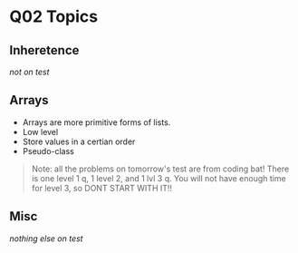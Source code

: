 # Q02 Topics

## Inheretence
*not on test*

## **Arrays**
- Arrays are more primitive forms of lists.
- Low level
- Store values in a certian order
- Pseudo-class

> Note: all the problems on tomorrow's test are from coding bat! There is one level 1 q, 1 level 2, and 1 lvl 3 q. You will not have enough time for level 3, so DONT START WITH IT!!

## Misc
*nothing else on test*